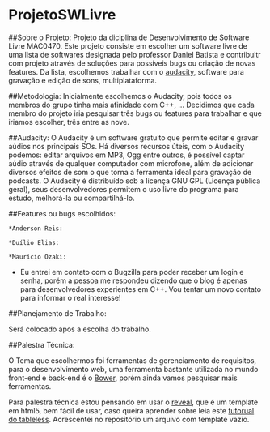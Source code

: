 # ProjetoSWLivre

##Sobre o Projeto:
Projeto da diciplina de Desenvolvimento de Software Livre MAC0470. Este projeto consiste em escolher um 
software livre de uma lista de softwares designada pelo professor Daniel Batista e contribuitr com projeto
através de soluções para possíveis bugs ou criação de novas features. Da lista, escolhemos trabalhar com o 
[audacity](http://audacity.sourceforge.net/), software para gravação e edição de sons, multiplataforma.

##Metodologia:
Inicialmente escolhemos o Audacity, pois todos os membros do grupo tinha mais afinidade com C++, ...
Decidimos que cada membro do projeto iria pesquisar três bugs ou features para trabalhar e que iriamos escolher, 
três entre as nove.

##Audacity:
O Audacity é um software gratuito que permite editar e gravar aúdios nos principais SOs. Há diversos recursos úteis, com o Audacity podemos: editar arquivos em MP3, Ogg entre outros, é possível captar aúdio através de qualquer computador com microfone, além de adicionar diversos efeitos de som o que torna a ferramenta ideal para gravação de podcasts.
O Audacity é distribuído sob a licença GNU GPL (Licença pública geral), seus desenvolvedores permitem o uso livre do programa para estudo, melhorá-la ou compartilhá-lo.

##Features ou bugs escolhidos:
	
	*Anderson Reis:

	*Duílio Elias:

	*Maurício Ozaki:

* Eu entrei em contato com o Bugzilla para poder receber um login e senha, porém a pessoa me respondeu dizendo que o blog é apenas para desenvolvedores experientes em C++. Vou tentar um novo contato para informar o real interesse!

<!-- Se possível galera já coloca algumas idéias para soluções -->

##Planejamento de Trabalho:

Será colocado apos a escolha do trabalho.

##Palestra Técnica:

O Tema que escolhermos foi ferramentas de gerenciamento de requisitos, para o desenvolvimento web, uma ferramenta bastante utilizada
 no mundo front-end e back-end é o [Bower](http://bower.io/), porém ainda vamos pesquisar mais ferramentas.

Para palestra técnica estou pensando em usar o [reveal](https://github.com/hakimel/reveal.js), 
que é um template em html5, bem fácil de usar, caso queira aprender sobre leia este [tutorual do
tableless](http://tableless.com.br/reveal-js-criando-apresentacoes-no-navegador/). Acrescentei no
repositório um arquivo com template vazio.
